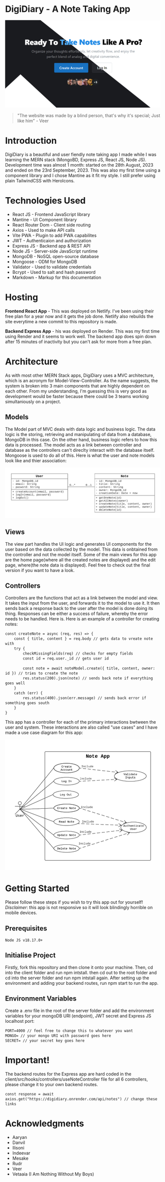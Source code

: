 # DigiDiary - A Note Taking App

![Hero Page Image](https://github.com/anav5704/Note-App-MERN/blob/main/client/public/docs/hero.jpg)

> "The website was made by a blind person, that's why it's special; Just like him" - Veer

# Introduction
DigiDiary is a beautiful and user fiendly note taking app I made while I was learning the MERN stack (MongoBD, Express JS, React JS, Node JS). Development time was almost 1 month: started on the 28th August, 2023 and ended on the 23rd September, 2023. This was also my first time using a component library and I chose Mantine as it fit my style. I still prefer using plain TailwindCSS with HeroIcons.

# Technologies Used
- React JS - Frontend JavaScript library
- Mantine - UI Component library
- React Router Dom - Client side routing
- Axios - Used to make API calls
- Vite PWA - Plugin to add PWA capabilites
- JWT - Authenticaion and authorization
- Express JS - Backend app & REST API
- Node JS - Server-side JavaScript runtime
- MongoDB - NoSQL open-source database
- Mongoose - ODM for MongoDB
- Validator - Used to validate credentials
- Bcrypt - Used to salt and hash password
- Markdown - Markup for this documentation

# Hosting
**Frontend React App** - This was deployed on Netlify. I've been using their free plan for a year now and it gets the job done. Netlify also rebuilds the site everytime a new commit to this repository is made.

**Backend Express App** - his was deployed on Render. This was my first time using Render and it seems to work well. The backend app does spin down after 15 minutes of inactivity but you can't ask for more from a free plan.

# Architecture
As with most other MERN Stack apps, DigiDiary uses a MVC architecture, which is an acronym for Model-View-Controller. As the name suggests, the system is broken into 3 main components that are highly dependent on each other. From my understanding, I'm guessing this is very good as development would be faster because there could be 3 teams working simultaniously on a project.

## Models
The Model part of MVC deals with data logic and business logic. The data logic is the storing, retrieving and manipulating of data from a database, MongoDB in this case. On the other hand, business logic refers to how this data is processed. The model acts as a link between controller and database as the controllers can't direclty interact with the database itself. Mongoose is used to do all of this. Here is what the user and note models look like and thier association:

![Class Diagram](https://github.com/anav5704/Note-App-MERN/blob/main/client/public/docs/classDiagram.png)

## Views
The view part handles the UI logic and generates UI components for the user based on the data collected by the model. This data is onbtained from the controller and not the model itself. Some of the main views for this app are the home page(where all the created notes are displayed) and the edit page, where(the note data is displayed).
Feel free to check out the final version if you want to have a look.

## Controllers
Controllers are the functions that act as a link between the model and view. It takes the input from the user, and forwards it to the model to use it. It then sends back a response back to the user after the model is done doing its thing. Responses can be either a success of failure, whereby the error needs to be handled. Here is. Here is an example of a controller for creating notes:

```
const createNote = async (req, res) => {
    const { title, content } = req.body // gets data to vreate note with
    try {
        checkMissingFields(req) // checks for empty fields
        const id = req.user._id // gets user id

        const note = await noteModel.create({ title, content, owner: id }) // tries to create the note
        res.status(200).json(note) // sends back note if everything goes well
    }
    catch (err) {
        res.status(400).json(err.message) // sends back error if something goes south
    }
}
```

This app has a controller for each of the primary interactions bwtween the user and system. These interactions are also called "use cases" and I have made a use case diagram for this app:

![Class Diagram](https://github.com/anav5704/Note-App-MERN/blob/main/client/public/docs/useCaseDiagram.png)

# Getting Started
Please follow these steps if you wish to try this app out for yourself! *Disclaimer*: this app is not responsive so it will look blindingly horrible on mobile devices.

## Prerequisites
```
Node JS v18.17.0+
```

## Initialise Project
Firstly, fork this repository and then clone it onto your machine. Then, cd into the client folder and run npm intstall. then cd out to the root folder and cd into the server folder and run npm intstall again. After setting up the environment and adding your backend routes, run npm start to run the app.

## Environment Variables
Create a .env file in the root of the server folder and add the environment variables for your mongoDB URI (endpoint), JWT secret and Express JS localhost port:

```
PORT=4000 // feel free to change this to whatever you want
MONGO= // your mongo URI with password goes here
SECRET= // your secret key goes here 
```

# Important!
The backend routes for the Express app are hard coded in the client/src/hooks/controllers/useNoteController file for all 6 controllers, please change it to your own backend routes.

```
const response = await axios.get("https://digidiary.onrender.com/api/notes") // change these links
```

# Acknowledgments
- Aaryan
- Danvil
- Ilisoni
- Indeevar
- Mesake
- Rudr
- Veer
- Vetaaia
(I Am Nothing Without My Boys)
